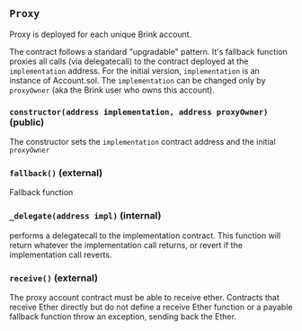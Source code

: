 ## `Proxy`



Proxy is deployed for each unique Brink account.

The contract follows a standard "upgradable" pattern. It's fallback function
proxies all calls (via delegatecall) to the contract deployed at the
`implementation` address. For the initial version, `implementation` is
an instance of Account.sol. The `implementation` can be changed only by
`proxyOwner` (aka the Brink user who owns this account).


### `constructor(address implementation, address proxyOwner)` (public)



The constructor sets the `implementation` contract address and the initial `proxyOwner`

### `fallback()` (external)



Fallback function

### `_delegate(address impl)` (internal)



performs a delegatecall to the implementation contract.
This function will return whatever the implementation call returns, or revert
if the implementation call reverts.

### `receive()` (external)



The proxy account contract must be able to receive ether. 
Contracts that receive Ether directly but do not define a receive Ether function 
or a payable fallback function throw an exception, sending back the Ether.


